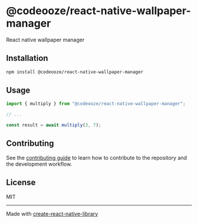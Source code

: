 # @codeooze/react-native-wallpaper-manager
React native wallpaper manager
## Installation

```sh
npm install @codeooze/react-native-wallpaper-manager
```

## Usage

```js
import { multiply } from "@codeooze/react-native-wallpaper-manager";

// ...

const result = await multiply(3, 7);
```

## Contributing

See the [contributing guide](CONTRIBUTING.md) to learn how to contribute to the repository and the development workflow.

## License

MIT

---

Made with [create-react-native-library](https://github.com/callstack/react-native-builder-bob)
